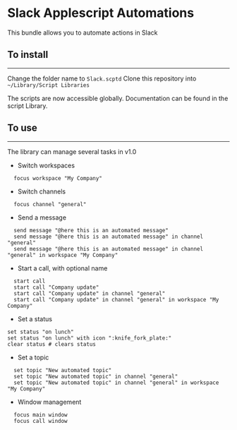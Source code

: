# Slack Applescript Automations

This bundle allows you to automate actions in Slack

## To install
---
Change the folder name to `Slack.scptd`
Clone this repository into `~/Library/Script Libraries`

The scripts are now accessible globally. Documentation can be found in the script Library.


## To use
---

The library can manage several tasks in v1.0
- Switch workspaces
```
  focus workspace "My Company"
```
- Switch channels
```
  focus channel "general"
```
- Send a message
```
  send message "@here this is an automated message"
  send message "@here this is an automated message" in channel "general"
  send message "@here this is an automated message" in channel "general" in workspace "My Company"
```
- Start a call, with optional name
```
  start call
  start call "Company update"
  start call "Company update" in channel "general"
  start call "Company update" in channel "general" in workspace "My Company"
```
- Set a status
```
set status "on lunch"
set status "on lunch" with icon ":knife_fork_plate:"
clear status # clears status 
```
- Set a topic
```
  set topic "New automated topic"
  set topic "New automated topic" in channel "general"
  set topic "New automated topic" in channel "general" in workspace "My Company"
```

- Window management
```
  focus main window
  focus call window
```



